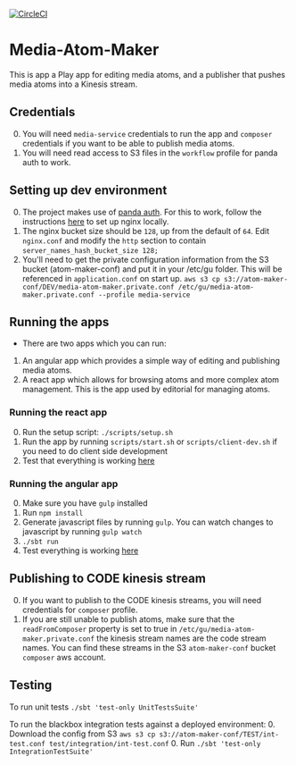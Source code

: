 [![CircleCI](https://circleci.com/gh/guardian/media-atom-maker.svg?style=svg)](https://circleci.com/gh/guardian/media-atom-maker)

# Media-Atom-Maker
This is app a Play app for editing media atoms, and a
publisher that pushes media atoms into a Kinesis stream.

## Credentials
0. You will need `media-service` credentials to run the app and `composer`
   credentials if you want to be able to publish media atoms.
0. You will need read access to S3 files in the `workflow` profile for panda
   auth to work.

## Setting up dev environment
0. The project makes use of [panda
   auth](https://github.com/guardian/pan-domain-authentication). For this to
   work, follow the instructions
   [here](https://github.com/guardian/dev-nginx#nginx-dev-setup) to set up
   nginx locally.
0. The nginx bucket size should be `128`, up from the default of `64`. Edit `nginx.conf` and modify the `http` section to contain `server_names_hash_bucket_size 128;`
0. You'll need to get the private configuration information from the S3 bucket (atom-maker-conf) and put it in your /etc/gu folder. This will be referenced in `application.conf`
 on start up.
`aws s3 cp s3://atom-maker-conf/DEV/media-atom-maker.private.conf /etc/gu/media-atom-maker.private.conf --profile media-service`


## Running the apps
- There are two apps which you can run:
1. An angular app which provides a simple way of editing and publishing media
   atoms.
2. A react app which allows for browsing atoms and more complex atom
   management. This is the app used by editorial for managing atoms.

### Running the react app
0. Run the setup script: `./scripts/setup.sh`
0. Run the app by running `scripts/start.sh` or `scripts/client-dev.sh` if you
   need to do client side development
0. Test that everything is working
   [here](https://media-atom-maker.local.dev-gutools.co.uk/video/videos#)

### Running the angular app
0. Make sure you have `gulp` installed
0. Run `npm install`
0. Generate javascript files by running `gulp`. You can watch changes to
   javascript by running `gulp watch`
0. `./sbt run`
0. Test everything is working
   [here](https://media-atom-maker.local.dev-gutools.co.uk/atoms)

## Publishing to CODE kinesis stream
0. If you want to publish to the CODE kinesis streams, you will need
   credentials for `composer` profile.
0. If you are still unable to publish atoms, make sure that the
   `readFromComposer` property is set to true in `/etc/gu/media-atom-maker.private.conf` the kinesis
   stream names are the code stream names. You can find these streams in the S3 `atom-maker-conf` bucket
   `composer` aws account.
   
## Testing

To run unit tests `./sbt 'test-only UnitTestsSuite'`

To run the blackbox integration tests against a deployed environment:
0. Download the config from S3 `aws s3 cp s3://atom-maker-conf/TEST/int-test.conf test/integration/int-test.conf`
0. Run `./sbt 'test-only IntegrationTestSuite'`
